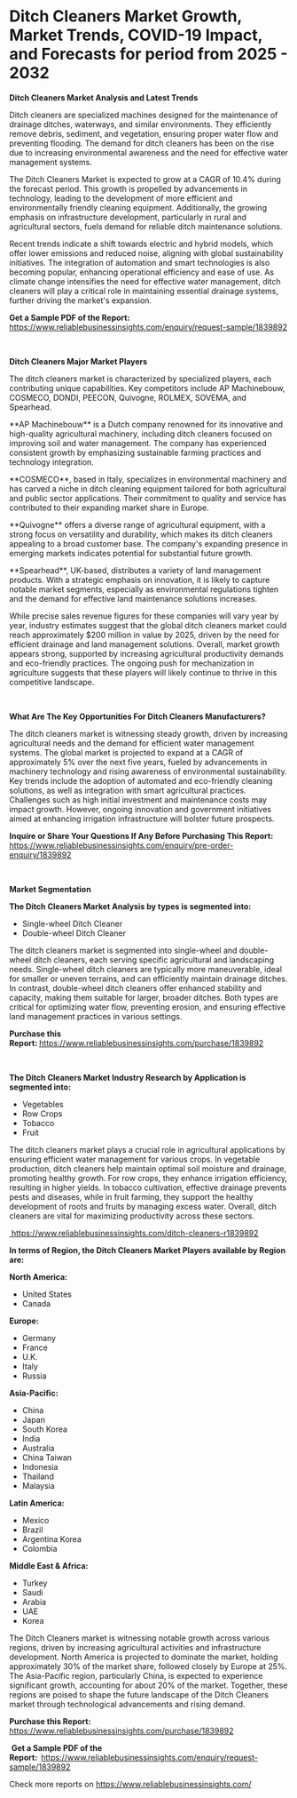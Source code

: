 <p><h1>Ditch Cleaners Market Growth, Market Trends, COVID-19 Impact, and Forecasts for period from 2025 - 2032</h1></p><p><strong>Ditch Cleaners Market Analysis and Latest Trends</strong></p>
<p><p>Ditch cleaners are specialized machines designed for the maintenance of drainage ditches, waterways, and similar environments. They efficiently remove debris, sediment, and vegetation, ensuring proper water flow and preventing flooding. The demand for ditch cleaners has been on the rise due to increasing environmental awareness and the need for effective water management systems.</p><p>The Ditch Cleaners Market is expected to grow at a CAGR of 10.4% during the forecast period. This growth is propelled by advancements in technology, leading to the development of more efficient and environmentally friendly cleaning equipment. Additionally, the growing emphasis on infrastructure development, particularly in rural and agricultural sectors, fuels demand for reliable ditch maintenance solutions.</p><p>Recent trends indicate a shift towards electric and hybrid models, which offer lower emissions and reduced noise, aligning with global sustainability initiatives. The integration of automation and smart technologies is also becoming popular, enhancing operational efficiency and ease of use. As climate change intensifies the need for effective water management, ditch cleaners will play a critical role in maintaining essential drainage systems, further driving the market's expansion.</p></p>
<p><strong>Get a Sample PDF of the Report:&nbsp;</strong> <a href="https://www.reliablebusinessinsights.com/enquiry/request-sample/1839892?utm_campaign=3273&utm_medium=2&utm_source=Github&utm_content=ia&utm_term=30032025&utm_id=ditch-cleaners">https://www.reliablebusinessinsights.com/enquiry/request-sample/1839892</a></p>
<p>&nbsp;</p>
<p><strong>Ditch Cleaners Major Market Players</strong></p>
<p><p>The ditch cleaners market is characterized by specialized players, each contributing unique capabilities. Key competitors include AP Machinebouw, COSMECO, DONDI, PEECON, Quivogne, ROLMEX, SOVEMA, and Spearhead. </p><p>**AP Machinebouw** is a Dutch company renowned for its innovative and high-quality agricultural machinery, including ditch cleaners focused on improving soil and water management. The company has experienced consistent growth by emphasizing sustainable farming practices and technology integration.</p><p>**COSMECO**, based in Italy, specializes in environmental machinery and has carved a niche in ditch cleaning equipment tailored for both agricultural and public sector applications. Their commitment to quality and service has contributed to their expanding market share in Europe.</p><p>**Quivogne** offers a diverse range of agricultural equipment, with a strong focus on versatility and durability, which makes its ditch cleaners appealing to a broad customer base. The company's expanding presence in emerging markets indicates potential for substantial future growth.</p><p>**Spearhead**, UK-based, distributes a variety of land management products. With a strategic emphasis on innovation, it is likely to capture notable market segments, especially as environmental regulations tighten and the demand for effective land maintenance solutions increases.</p><p>While precise sales revenue figures for these companies will vary year by year, industry estimates suggest that the global ditch cleaners market could reach approximately $200 million in value by 2025, driven by the need for efficient drainage and land management solutions. Overall, market growth appears strong, supported by increasing agricultural productivity demands and eco-friendly practices. The ongoing push for mechanization in agriculture suggests that these players will likely continue to thrive in this competitive landscape.</p></p>
<p>&nbsp;</p>
<p><strong>What Are The Key Opportunities For Ditch Cleaners Manufacturers?</strong></p>
<p><p>The ditch cleaners market is witnessing steady growth, driven by increasing agricultural needs and the demand for efficient water management systems. The global market is projected to expand at a CAGR of approximately 5% over the next five years, fueled by advancements in machinery technology and rising awareness of environmental sustainability. Key trends include the adoption of automated and eco-friendly cleaning solutions, as well as integration with smart agricultural practices. Challenges such as high initial investment and maintenance costs may impact growth. However, ongoing innovation and government initiatives aimed at enhancing irrigation infrastructure will bolster future prospects.</p></p>
<p><strong>Inquire or Share Your Questions If Any Before Purchasing This Report:</strong> <a href="https://www.reliablebusinessinsights.com/enquiry/pre-order-enquiry/1839892?utm_campaign=3273&utm_medium=2&utm_source=Github&utm_content=ia&utm_term=30032025&utm_id=ditch-cleaners">https://www.reliablebusinessinsights.com/enquiry/pre-order-enquiry/1839892</a></p>
<p>&nbsp;</p>
<p><strong>Market Segmentation</strong></p>
<p><strong>The Ditch Cleaners Market Analysis by types is segmented into:</strong></p>
<p><ul><li>Single-wheel Ditch Cleaner</li><li>Double-wheel Ditch Cleaner</li></ul></p>
<p><p>The ditch cleaners market is segmented into single-wheel and double-wheel ditch cleaners, each serving specific agricultural and landscaping needs. Single-wheel ditch cleaners are typically more maneuverable, ideal for smaller or uneven terrains, and can efficiently maintain drainage ditches. In contrast, double-wheel ditch cleaners offer enhanced stability and capacity, making them suitable for larger, broader ditches. Both types are critical for optimizing water flow, preventing erosion, and ensuring effective land management practices in various settings.</p></p>
<p><strong>Purchase this Report:&nbsp;</strong><a href="https://www.reliablebusinessinsights.com/purchase/1839892?utm_campaign=3273&utm_medium=2&utm_source=Github&utm_content=ia&utm_term=30032025&utm_id=ditch-cleaners">https://www.reliablebusinessinsights.com/purchase/1839892</a></p>
<p>&nbsp;</p>
<p><strong>The Ditch Cleaners Market Industry Research by Application is segmented into:</strong></p>
<p><ul><li>Vegetables</li><li>Row Crops</li><li>Tobacco</li><li>Fruit</li></ul></p>
<p><p>The ditch cleaners market plays a crucial role in agricultural applications by ensuring efficient water management for various crops. In vegetable production, ditch cleaners help maintain optimal soil moisture and drainage, promoting healthy growth. For row crops, they enhance irrigation efficiency, resulting in higher yields. In tobacco cultivation, effective drainage prevents pests and diseases, while in fruit farming, they support the healthy development of roots and fruits by managing excess water. Overall, ditch cleaners are vital for maximizing productivity across these sectors.</p></p>
<p><a href="https://www.reliablebusinessinsights.com/ditch-cleaners-r1839892?utm_campaign=3273&utm_medium=2&utm_source=Github&utm_content=ia&utm_term=30032025&utm_id=ditch-cleaners">&nbsp;https://www.reliablebusinessinsights.com/ditch-cleaners-r1839892</a></p>
<p><strong>In terms of Region, the Ditch Cleaners Market Players available by Region are:</strong></p>
<p>
    <p> <strong> North America: </strong>
        <ul>
            <li>United States</li>
            <li>Canada</li>
        </ul>
        </p> 
    <p> <strong> Europe: </strong>
        <ul>
            <li>Germany</li>
            <li>France</li>
            <li>U.K.</li>
            <li>Italy</li>
            <li>Russia</li>
        </ul>
        </p> 
    <p> <strong> Asia-Pacific: </strong>
        <ul>
            <li>China</li>
            <li>Japan</li>
            <li>South Korea</li>
            <li>India</li>
            <li>Australia</li>
            <li>China Taiwan</li>
            <li>Indonesia</li>
            <li>Thailand</li>
            <li>Malaysia</li>
        </ul>
        </p> 
    <p> <strong> Latin America: </strong>
        <ul>
            <li>Mexico</li>
            <li>Brazil</li>
            <li>Argentina Korea</li>
            <li>Colombia</li>
        </ul>
        </p> 
    <p> <strong> Middle East & Africa: </strong>
        <ul>
            <li>Turkey</li>
            <li>Saudi</li>
            <li>Arabia</li>
            <li>UAE</li>
            <li>Korea</li>
        </ul>
    </p>
    </p>
<p><p>The Ditch Cleaners market is witnessing notable growth across various regions, driven by increasing agricultural activities and infrastructure development. North America is projected to dominate the market, holding approximately 30% of the market share, followed closely by Europe at 25%. The Asia-Pacific region, particularly China, is expected to experience significant growth, accounting for about 20% of the market. Together, these regions are poised to shape the future landscape of the Ditch Cleaners market through technological advancements and rising demand.</p></p>
<p><strong>Purchase this Report: </strong><a href="https://www.reliablebusinessinsights.com/purchase/1839892?utm_campaign=3273&utm_medium=2&utm_source=Github&utm_content=ia&utm_term=30032025&utm_id=ditch-cleaners">https://www.reliablebusinessinsights.com/purchase/1839892</a></p>
<p>&nbsp;<strong>Get a Sample PDF of the Report:&nbsp;&nbsp;</strong><a href="https://www.reliablebusinessinsights.com/enquiry/request-sample/1839892?utm_campaign=3273&utm_medium=2&utm_source=Github&utm_content=ia&utm_term=30032025&utm_id=ditch-cleaners">https://www.reliablebusinessinsights.com/enquiry/request-sample/1839892</a></p>
<p><strong></strong></p>
<p>Check more reports on <a href="https://www.reliablebusinessinsights.com/?utm_campaign=3273&utm_medium=2&utm_source=Github&utm_content=ia&utm_term=30032025&utm_id=ditch-cleaners">https://www.reliablebusinessinsights.com/</a></p>